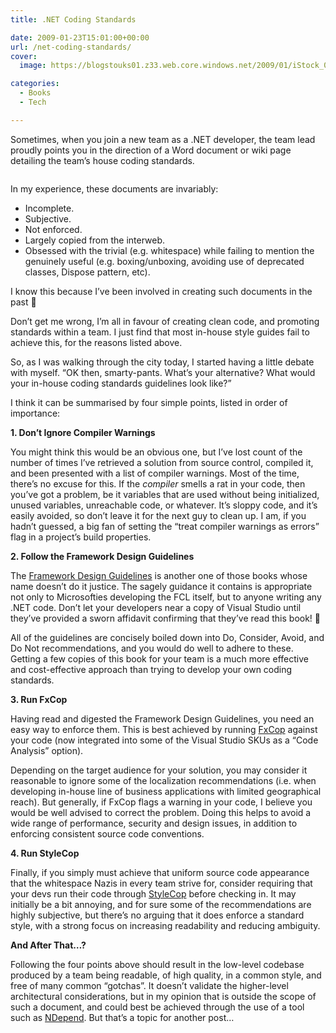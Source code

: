 ```yaml
---
title: .NET Coding Standards

date: 2009-01-23T15:01:00+00:00
url: /net-coding-standards/
cover: 
  image: https://blogstouks01.z33.web.core.windows.net/2009/01/iStock_000004478097XSmall_2-1.jpg

categories:
  - Books
  - Tech

---
```

Sometimes, when you join a new team as a .NET developer, the team lead proudly points you in the direction of a Word document or wiki page detailing the team’s house coding standards.<figure class="kg-card kg-image-card">

<img decoding="async" src="https://blogstouks01.z33.web.core.windows.net/2023/08/iStock_000004478097XSmall_2.jpg" class="kg-image" alt loading="lazy" /> </figure> 

In my experience, these documents are invariably:

  * Incomplete.
  * Subjective.
  * Not enforced.
  * Largely copied from the interweb.
  * Obsessed with the trivial (e.g. whitespace) while failing to mention the genuinely useful (e.g. boxing/unboxing, avoiding use of deprecated classes, Dispose pattern, etc).

I know this because I’ve been involved in creating such documents in the past 🙂

Don’t get me wrong, I’m all in favour of creating clean code, and promoting standards within a team. I just find that most in-house style guides fail to achieve this, for the reasons listed above.

So, as I was walking through the city today, I started having a little debate with myself. &#8220;OK then, smarty-pants. What’s your alternative? What would your in-house coding standards guidelines look like?&#8221;

I think it can be summarised by four simple points, listed in order of importance:

**1. Don’t Ignore Compiler Warnings**

You might think this would be an obvious one, but I’ve lost count of the number of times I’ve retrieved a solution from source control, compiled it, and been presented with a list of compiler warnings. Most of the time, there’s no excuse for this. If the _compiler_ smells a rat in your code, then you’ve got a problem, be it variables that are used without being initialized, unused variables, unreachable code, or whatever. It’s sloppy code, and it’s easily avoided, so don’t leave it for the next guy to clean up. I am, if you hadn’t guessed, a big fan of setting the &#8220;treat compiler warnings as errors&#8221; flag in a project’s build properties.

**2. Follow the Framework Design Guidelines**

The [Framework Design Guidelines][1] is another one of those books whose name doesn’t do it justice. The sagely guidance it contains is appropriate not only to Microsofties developing the FCL itself, but to anyone writing any .NET code. Don’t let your developers near a copy of Visual Studio until they’ve provided a sworn affidavit confirming that they’ve read this book! 🙂

All of the guidelines are concisely boiled down into Do, Consider, Avoid, and Do Not recommendations, and you would do well to adhere to these. Getting a few copies of this book for your team is a much more effective and cost-effective approach than trying to develop your own coding standards.

**3. Run FxCop**

Having read and digested the Framework Design Guidelines, you need an easy way to enforce them. This is best achieved by running [FxCop][1] against your code (now integrated into some of the Visual Studio SKUs as a &#8220;Code Analysis&#8221; option).

Depending on the target audience for your solution, you may consider it reasonable to ignore some of the localization recommendations (i.e. when developing in-house line of business applications with limited geographical reach). But generally, if FxCop flags a warning in your code, I believe you would be well advised to correct the problem. Doing this helps to avoid a wide range of performance, security and design issues, in addition to enforcing consistent source code conventions.

**4. Run StyleCop**

Finally, if you simply must achieve that uniform source code appearance that the whitespace Nazis in every team strive for, consider requiring that your devs run their code through [StyleCop][2] before checking in. It may initially be a bit annoying, and for sure some of the recommendations are highly subjective, but there’s no arguing that it does enforce a standard style, with a strong focus on increasing readability and reducing ambiguity.

**And After That&#8230;?**

Following the four points above should result in the low-level codebase produced by a team being readable, of high quality, in a common style, and free of many common &#8220;gotchas&#8221;. It doesn’t validate the higher-level architectural considerations, but in my opinion that is outside the scope of such a document, and could best be achieved through the use of a tool such as [NDepend][3]. But that’s a topic for another post&#8230;

 [1]: http://www.amazon.co.uk/gp/product/0321545613?ie=UTF8&tag=ianesbl-21&linkCode=as2&camp=1634&creative=19450&creativeASIN=0321545613
 [2]: http://code.msdn.microsoft.com/sourceanalysis
 [3]: https://blog.iannelson.uk/ndepend/
